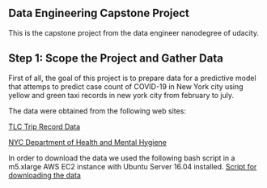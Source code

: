 ## Data Engineering Capstone Project

This is the capstone project from the 
data engineer nanodegree of udacity. 

## Step 1: Scope the Project and Gather Data

First of all, the goal of this project is to prepare data for 
a predictive model that attemps to predict case count of COVID-19
in New York city using yellow and  green taxi records in new york city 
from february to july.

The data were obtained from the following web sites:

[TLC Trip Record Data](https://www1.nyc.gov/site/tlc/about/tlc-trip-record-data.page)

[NYC Department of Health and Mental Hygiene](https://github.com/nychealth/coronavirus-data)
 
In order to download the data we used the following bash script 
in a m5.xlarge AWS EC2 instance with Ubuntu Server 16.04 installed. 
[Script for downloading the data](https://raw.githubusercontent.com/ricardoues/data-engineering-capstone-project/master/download.sh)
 


